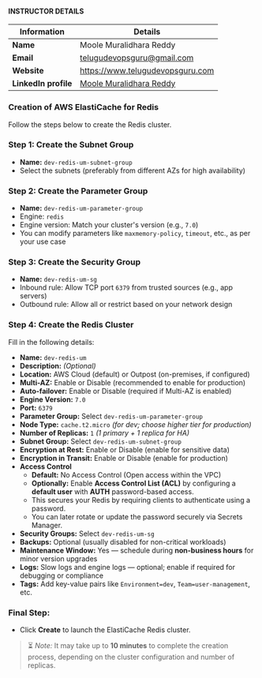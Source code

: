 #### INSTRUCTOR DETAILS

|  Information             | Details                                                                      |
|----------------------    |------------------------------------------------------------------------------|
| **Name**                 | Moole Muralidhara Reddy                                                      |
| **Email**                | telugudevopsguru@gmail.com                                                |
| **Website**              | https://www.telugudevopsguru.com               |
| **LinkedIn profile**     | [Moole Muralidhara Reddy](https://www.linkedin.com/in/moole-muralidhara-reddy) |


###  Creation of AWS ElastiCache for Redis

Follow the steps below to create the Redis cluster.

### **Step 1: Create the Subnet Group**

* **Name:** `dev-redis-um-subnet-group`
* Select the subnets (preferably from different AZs for high availability)

### **Step 2: Create the Parameter Group**

* **Name:** `dev-redis-um-parameter-group`
* Engine: `redis`
* Engine version: Match your cluster's version (e.g., `7.0`)
* You can modify parameters like `maxmemory-policy`, `timeout`, etc., as per your use case

### **Step 3: Create the Security Group**

* **Name:** `dev-redis-um-sg`
* Inbound rule: Allow TCP port `6379` from trusted sources (e.g., app servers)
* Outbound rule: Allow all or restrict based on your network design

### **Step 4: Create the Redis Cluster**

Fill in the following details:

* **Name:** `dev-redis-um`
* **Description:** *(Optional)*
* **Location:** AWS Cloud (default) or Outpost (on-premises, if configured)
* **Multi-AZ:** Enable or Disable (recommended to enable for production)
* **Auto-failover:** Enable or Disable (required if Multi-AZ is enabled)
* **Engine Version:** `7.0`
* **Port:** `6379`
* **Parameter Group:** Select `dev-redis-um-parameter-group`
* **Node Type:** `cache.t2.micro` *(for dev; choose higher tier for production)*
* **Number of Replicas:** `1` *(1 primary + 1 replica for HA)*
* **Subnet Group:** Select `dev-redis-um-subnet-group`
* **Encryption at Rest:** Enable or Disable (enable for sensitive data)
* **Encryption in Transit:** Enable or Disable (enable for production)
* **Access Control**
  - **Default:** No Access Control (Open access within the VPC)
  - **Optionally:** Enable **Access Control List (ACL)** by configuring a **default user** with **AUTH** password-based access.
  * This secures your Redis by requiring clients to authenticate using a password.
  * You can later rotate or update the password securely via Secrets Manager.
* **Security Groups:** Select `dev-redis-um-sg`
* **Backups:** Optional (usually disabled for non-critical workloads)
* **Maintenance Window:** Yes — schedule during **non-business hours** for minor version upgrades
* **Logs:** Slow logs and engine logs — optional; enable if required for debugging or compliance
* **Tags:** Add key-value pairs like `Environment=dev`, `Team=user-management`, etc.

### **Final Step:**

* Click **Create** to launch the ElastiCache Redis cluster.

> ⏳ *Note:* It may take up to **10 minutes** to complete the creation process, depending on the cluster configuration and number of replicas.

